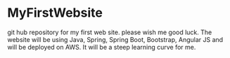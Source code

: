 # MyFirstWebsite
git hub repository for my first web site. please wish me good luck.
The website will be using Java, Spring, Spring Boot, Bootstrap, Angular JS and will be deployed on AWS. It will be a steep learning curve for me. 
